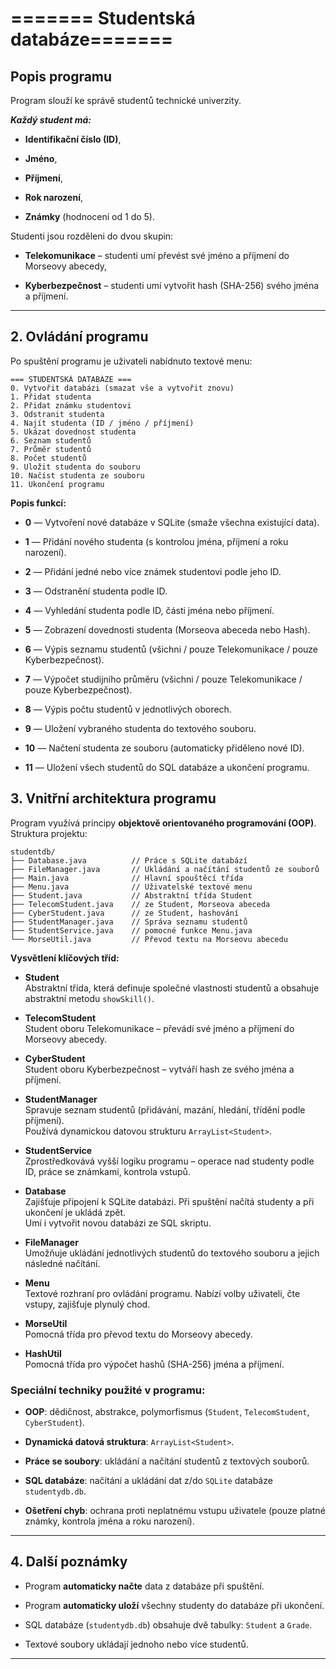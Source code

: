# ======= Studentská databáze=======
##  Popis programu

Program slouží ke správě studentů technické univerzity.

***Každý student má:***

-   **Identifikační číslo (ID)**,
    
-   **Jméno**,
    
-   **Příjmení**,
    
-   **Rok narození**,
    
-   **Známky** (hodnocení od 1 do 5).
    

Studenti jsou rozděleni do dvou skupin:

-   **Telekomunikace** – studenti umí převést své jméno a příjmení do Morseovy abecedy,
    
-   **Kyberbezpečnost** – studenti umí vytvořit hash (SHA-256) svého jména a příjmení.
    

----------

## 2. Ovládání programu

Po spuštění programu je uživateli nabídnuto textové menu:
```
=== STUDENTSKÁ DATABÁZE ===
0. Vytvořit databázi (smazat vše a vytvořit znovu)
1. Přidat studenta
2. Přidat známku studentovi
3. Odstranit studenta
4. Najít studenta (ID / jméno / příjmení)
5. Ukázat dovednost studenta
6. Seznam studentů
7. Průměr studentů
8. Počet studentů
9. Uložit studenta do souboru
10. Načíst studenta ze souboru
11. Ukončení programu
```
**Popis funkcí:**
-   **0** — Vytvoření nové databáze v SQLite (smaže všechna existující data).
    
-   **1** — Přidání nového studenta (s kontrolou jména, příjmení a roku narození).
    
-   **2** — Přidání jedné nebo více známek studentovi podle jeho ID.
    
-   **3** — Odstranění studenta podle ID.
    
-   **4** — Vyhledání studenta podle ID, části jména nebo příjmení.
    
-   **5** — Zobrazení dovednosti studenta (Morseova abeceda nebo Hash).
    
-   **6** — Výpis seznamu studentů (všichni / pouze Telekomunikace / pouze Kyberbezpečnost).
    
-   **7** — Výpočet studijního průměru (všichni / pouze Telekomunikace / pouze Kyberbezpečnost).
    
-   **8** — Výpis počtu studentů v jednotlivých oborech.
    
-   **9** — Uložení vybraného studenta do textového souboru.
    
-   **10** — Načtení studenta ze souboru (automaticky přiděleno nové ID).
    
-   **11** — Uložení všech studentů do SQL databáze a ukončení programu.

## 3. Vnitřní architektura programu

Program využívá principy **objektově orientovaného programování (OOP)**.
Struktura projektu:
```less
studentdb/
├── Database.java          // Práce s SQLite databází
├── FileManager.java       // Ukládání a načítání studentů ze souborů
├── Main.java              // Hlavní spouštěcí třída
├── Menu.java              // Uživatelské textové menu
├── Student.java           // Abstraktní třída Student
├── TelecomStudent.java    // ze Student, Morseova abeceda
├── CyberStudent.java      // ze Student, hashování
├── StudentManager.java    // Správa seznamu studentů
├── StudentService.java    // pomocné funkce Menu.java
└── MorseUtil.java         // Převod textu na Morseovu abecedu
```
**Vysvětlení klíčových tříd:**
-   **Student**  
    Abstraktní třída, která definuje společné vlastnosti studentů a obsahuje abstraktní metodu `showSkill()`.
    
-   **TelecomStudent**  
    Student oboru Telekomunikace – převádí své jméno a příjmení do Morseovy abecedy.
    
-   **CyberStudent**  
    Student oboru Kyberbezpečnost – vytváří hash ze svého jména a příjmení.
    
-   **StudentManager**  
    Spravuje seznam studentů (přidávání, mazání, hledání, třídění podle příjmení).  
    Používá dynamickou datovou strukturu `ArrayList<Student>`.
    
-   **StudentService**  
    Zprostředkovává vyšší logiku programu – operace nad studenty podle ID, práce se známkami, kontrola vstupů.
    
-   **Database**  
    Zajišťuje připojení k SQLite databázi. Při spuštění načítá studenty a při ukončení je ukládá zpět.  
    Umí i vytvořit novou databázi ze SQL skriptu.
    
-   **FileManager**  
    Umožňuje ukládání jednotlivých studentů do textového souboru a jejich následné načítání.
    
-   **Menu**  
    Textové rozhraní pro ovládání programu. Nabízí volby uživateli, čte vstupy, zajišťuje plynulý chod.
    
-   **MorseUtil**  
    Pomocná třída pro převod textu do Morseovy abecedy.
    
-   **HashUtil**  
    Pomocná třída pro výpočet hashů (SHA-256) jména a příjmení.

### Speciální techniky použité v programu:

-   **OOP**: dědičnost, abstrakce, polymorfismus (`Student`, `TelecomStudent`, `CyberStudent`).
    
-   **Dynamická datová struktura**: `ArrayList<Student>`.
    
-   **Práce se soubory**: ukládání a načítání studentů z textových souborů.
    
-   **SQL databáze**: načítání a ukládání dat z/do `SQLite` databáze `studentydb.db`.
    
-   **Ošetření chyb**: ochrana proti neplatnému vstupu uživatele (pouze platné známky, kontrola jména a roku narození).
    

----------

## 4. Další poznámky

-   Program **automaticky načte** data z databáze při spuštění.
    
-   Program **automaticky uloží** všechny studenty do databáze při ukončení.
    
-   SQL databáze (`studentydb.db`) obsahuje dvě tabulky: `Student` a `Grade`.
    
-   Textové soubory ukládají jednoho nebo více studentů.
    

----------


